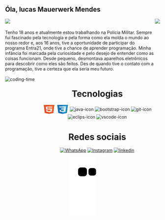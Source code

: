 
## Óla, lucas Mauerwerk Mendes

<div>
  
  <img  height="180em" src="https://github-readme-stats.vercel.app/api?username=LucasMauerwerk&show_icons=true&theme=great-gatsby&include_all_commits=true&count_private=true"/>
  <img align="right" height="180em" src="https://github-readme-stats.vercel.app/api/top-langs/?username=LucasMauerwerk&layout=compact&langs_count=16&theme=great-gatsby"/>
</div>
<br>
Tenho 18 anos e atualmente estou trabalhando na Polícia Militar.
Sempre fui fascinado pela tecnologia e pela forma como ela molda o mundo ao nosso redor e, aos 16 anos, tive a oportunidade de participar do programa Entra21, onde tive a chance de aprender programação.
Minha infância foi marcada pela curiosidade e pelo desejo de entender como as coisas funcionam. Desde pequeno, desmontava aparelhos eletrônicos para descobrir como eles são feitos.
Des de quando tive o contato com a programação, tive a certeza que ela seria meu futuro.
<br>
<div  align="center"> 
  <div style="display: inline_block"><br>
    <img align="left" height="250" alt="coding-time" src="code.gif">
    <h1 align="center">Tecnologias</h1>
    <img align="center" height="30" width="40" alt="html-icon" src="https://raw.githubusercontent.com/devicons/devicon/master/icons/html5/html5-original.svg">
    <img align="center" height="30" width="40" alt="css-icon" src="https://raw.githubusercontent.com/devicons/devicon/master/icons/css3/css3-original.svg">
    <img align="center" height="30" width="45" alt="java-icon" src="https://img.shields.io/badge/Java-ED8B00?style=for-the-badge&logo=java&logoColor=white">
    <img align="center" height="30" width="85" alt="bootstrap-icon" src="https://img.shields.io/badge/Bootstrap-563D7C?style=for-the-badge&logo=bootstrap&logoColor=white">
    <img align="center" height="30" width="90" alt="git-icon" src="https://img.shields.io/badge/GitHub-100000?style=for-the-badge&logo=github&logoColor=white">
    <img align="center" height="30" width="100" alt="eclips-icon" src="https://img.shields.io/badge/Eclipse%20IDE-2C2255.svg?style=for-the-badge&logo=Eclipse-IDE&logoColor=white">
    <img align="center" height="30" width="120" alt="vscode-icon" src="https://img.shields.io/badge/Visual%20Studio%20Code-007ACC.svg?style=for-the-badge&logo=Visual-Studio-Code&logoColor=white">
   </div>
    
  <h1 align="center">Redes sociais</h1>
    
[![WhatsApp](	https://img.shields.io/badge/WhatsApp-25D366?style=for-the-badge&logo=whatsapp&logoColor=white)](https://api.whatsapp.com/send?phone=47991490046)
[![Instagram](https://img.shields.io/badge/Instagram-E4405F?style=for-the-badge&logo=instagram&logoColor=white)](https://www.instagram.com/mendes_bnu_/)
[![linkedin](https://img.shields.io/badge/LinkedIn-0077B5?style=for-the-badge&logo=linkedin&logoColor=white)](https://www.linkedin.com/in/lucas-mauerwerk-mendes/)



  
![Snake animation](https://github.com/LucasMauerwerk/LucasMauerwerk/blob/output/github-contribution-grid-snake.svg)


